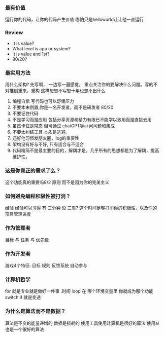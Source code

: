 
### 最有价值
运行你的代码，让你的代码产生价值 哪怕只是helloworld让让他一直运行


### Review
* It is value?
* What level is app or system?
* It is value and 1st?
* 80/20?

### 最实用方法
用什么架构? 先写啊， 一边写一遍感觉。 重点关注你的要解决什么问题。写的不对推倒重来，重构 这样想想不写想十年也想不出什么 
1. 编程自信 写代码也可以舒缓压力
2. 不要本末倒置,你是一名开发者。而不是研发者 80/20
3. 不要记住代码
4. 不是学习而是应用 包括分享资源和精力有限已不能学以致用而是直接去用 
5. 虽然卡住是常态 但可通过 chatGPT等ai 问问题和集成
6. 不要太纠结工具 本质是逃避。
7. 还好他习惯发朋友圈，log的重要性
9. 架构没有好与不好, 只有适合与不适合
10. 代码精简不是最主要的目的，解耦才是。几乎所有的思想都是为了解耦，提高维护性。


### 这是你真正的需求了么？
这个功能真的重要吗8/2 原则 而不是因为你的完美主义

### 如何避免编程积极性被打消？
经验  经验可以习得 有 三分钟 没 三周? 这个时间足够打消你的积极性，以及你的项目管理进度

### 作为管理者
目标 与 任务 与 优先级

### 作为开发者
游戏4个特征: 目标 规则 反馈系统 自动参与

### 计算机哲学
for 就是专业就是做好一件事 .时间 loop 在 哪个环境变量里 你就成为那个功能
switch if 就是变通

### 为什么是算法而不是数据？
算法是不变的能量递增的  数据是损耗的
使用工具使用计算机是很好的算法
使用ai也是一个很好的算法

